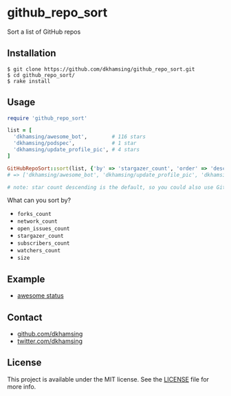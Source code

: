 # github_repo_sort

Sort a list of GitHub repos

## Installation

```shell
$ git clone https://github.com/dkhamsing/github_repo_sort.git
$ cd github_repo_sort/
$ rake install
```

## Usage

```ruby
require 'github_repo_sort'

list = [
  'dkhamsing/awesome_bot',        # 116 stars
  'dkhamsing/podspec',            # 1 star
  'dkhamsing/update_profile_pic', # 4 stars
]

GitHubRepoSort::sort(list, {'by' => 'stargazer_count', 'order' => 'descending'})
# => ['dkhamsing/awesome_bot', 'dkhamsing/update_profile_pic', 'dkhamsing/podspec']

# note: star count descending is the default, so you could also use GitHubRepoSort(list)
```

What can you sort by?

- `forks_count`
- `network_count`
- `open_issues_count`
- `stargazer_count`
- `subscribers_count`
- `watchers_count`
- `size`

## Example

- [awesome status](https://github.com/dkhamsing/awesome_bot/blob/master/status.md)

## Contact

- [github.com/dkhamsing](https://github.com/dkhamsing)
- [twitter.com/dkhamsing](https://twitter.com/dkhamsing)

## License

This project is available under the MIT license. See the [LICENSE](LICENSE) file for more info.

